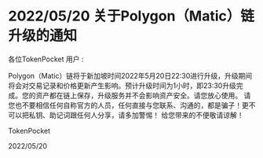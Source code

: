 # 2022/05/20 关于Polygon（Matic）链升级的通知

各位TokenPocket 用户 : &#x20;



Polygon（Matic）链将于新加坡时间2022年5月20日22:30进行升级，升级期间将会对交易记录和价格更新产生影响。预计升级时间为1小时，即23:30升级完成。您的资产都在链上保存，升级服务并不会影响资产安全。请您放心使用。 请您也不要相信任何自称官方的人员，任何直接与您联系、沟通的，都是骗子！更不可以把私钥、助记词跟任何人分享，请多加警惕！ 给您带来的不便敬请谅解！



TokenPocket&#x20;

2022/05/20
